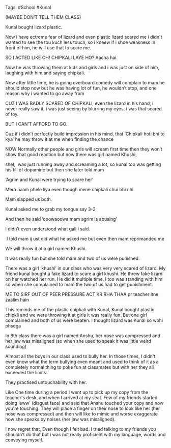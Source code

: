 Tags: #School #Kunal

(MAYBE DON’T TELL THEM CLASS)

Kunal bought lizard plastic.

Now i have ectreme fear of lizard and even plastic lizard scared me i didn't wanted to see the tou kuch less touch, so i kneew if i shoe weakness in front of him, he will use that to scare me.

SO I ACTED LIKE OH! CHIPKALI LAYE HO? Aacha hai.

Now he was throwing them at kids and girls and i was just on side of him, laughing with him,and saying chipkali.

Now after little time, he is going overboard comedy will complain to mam he should stop now but he was having lot of fun, he wouldn’t stop, and one reason why i wanted to go away from

CUZ I WAS BADLY SCARED OF CHIPKALI, even the lizard in his hand, i never really saw it, i was just seeing by blurring my eyes, i was that scared of toy.

BUT I CAN’T AFFORD TO GO.

Cuz if i didn’t perfectly build impression in his mind, that ‘Chipkali hoti bhi to kya’ he may throw it at me when finding the chance

NOW Normally other people and girls will scream first time then they won’t show that good reaction but now there was girl named Khushi,

shel,  was just running away and screaming a lot, so kunal too was getting his fill of dopamine but then she later told mam

‘Agrim and Kunal were trying to scare her’

Mera naam phele liya even though mene chipkali chui bhi nhi.

Mam slapped us both.

Kunal asked me to grab my tongue say 3-2

And then he said ‘ooowaoowa mam agrim is abusing’

I didn’t even understood what gali i said.

 I told mam ij ust did what he asked me but even then mam reprimanded me

We will throw it at a girl named Khushi.

It was really fun but she told mam and two of us were punished.

There was a girl ‘khushi’ in our class who was very very scared of lizard. My friend kunal bought a fake lizard to scare a girl khushi. He threw fake lizard on her watched her run. He did it multiple time. I too was standing with him so when she complained to mam the two of us had to get punishment.

ME TO SIRF OUT OF PEER PRESSURE ACT KR RHA THAA pr teacher itne zaalim hain

This reminds me of the plastic chipkali with Kunal, Kunal bought plastic chipkli and we were throwing it at girls it was really fun. But one girl complained and both of us were beaten. I thought lizard was Kunal so wohi phsega

In 8th class there was a girl named Anshu, her nose was compressed and her jaw was misaligned (so when she used to speak it was little weird sounding)

Almost all the boys in our class used to bully her. In those times, I didn't even know what the term bullying even meant and used to think of it as a completely normal thing to poke fun at classmates but with her they all exceeded the limits. 

They practised untouchability with her.

Like One time during a period I went up to pick up my copy from the teacher's desk, and when I arrived at my seat. Few of my friends started doing ‘eww’ (disgust face) and said that Anshu touched your copy and now you're touching. They will place a finger on their nose to look like her (her nose was compressed) and then will like to mimic and worse exaggerate how she speaks by noises (her jaw was misaligned).

I now regret that, Even though I felt bad. I tried talking to my friends you shouldn’t do that but i was not really proficient with my language, words and conveying myself.